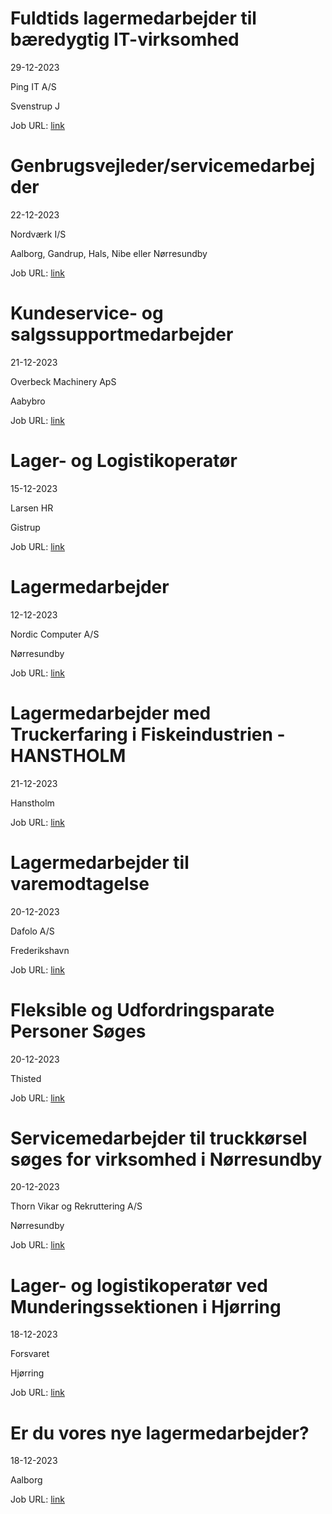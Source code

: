 # Fuldtids lagermedarbejder til bæredygtig IT-virksomhed
29-12-2023

Ping IT A/S

Svenstrup J

Job URL: [link](https://www.jobindex.dk/jobannonce/499194/fuldtids-lagermedarbejder-til-baeredygtig-it-virksomhed)


# Genbrugsvejleder/servicemedarbejder
22-12-2023

Nordværk I/S

Aalborg, Gandrup, Hals, Nibe eller Nørresundby

Job URL: [link](https://candidate.hr-manager.net/ApplicationInit.aspx?cid=2768&ProjectId=143608&DepartmentId=18961&MediaId=4629)


# Kundeservice- og salgssupportmedarbejder
21-12-2023

Overbeck Machinery ApS

Aabybro

Job URL: [link](https://www.jobindex.dk/jobannonce/498889/kundeservice-og-salgssupportmedarbejder)


# Lager- og Logistikoperatør
15-12-2023

Larsen HR

Gistrup

Job URL: [link](https://candidate.hr-manager.net/ApplicationInit.aspx?cid=2279&ProjectId=143642&DepartmentId=18989&MediaId=4614)


# Lagermedarbejder
12-12-2023

Nordic Computer A/S

Nørresundby

Job URL: [link](https://www.jobindex.dk/jobannonce/493806/lagermedarbejder)


# Lagermedarbejder med Truckerfaring i Fiskeindustrien - HANSTHOLM
21-12-2023



Hanstholm

Job URL: [link](https://www.jobindex.dk/jobannonce/r12171590/lagermedarbejder-med-truckerfaring-i-fiskeindustrien-hanstholm)


# Lagermedarbejder til varemodtagelse
20-12-2023

Dafolo A/S

Frederikshavn

Job URL: [link](https://dafolo.dk/lagermedarbejder-til-varemodtagelse.aspx?preview=true)


# Fleksible og Udfordringsparate Personer Søges
20-12-2023



Thisted

Job URL: [link](https://www.jobindex.dk/jobannonce/r12171572/fleksible-og-udfordringsparate-personer-soeges)


# Servicemedarbejder til truckkørsel søges for virksomhed i Nørresundby
20-12-2023

Thorn Vikar og Rekruttering A/S

Nørresundby

Job URL: [link](https://www.jobindex.dk/jobannonce/r12168014/servicemedarbejder-til-truckkoersel-soeges-for-virksomhed-i-noerresundby)


# Lager- og logistikoperatør ved Munderingssektionen i Hjørring
18-12-2023

Forsvaret

Hjørring

Job URL: [link](https://karriere.forsvaret.dk/job/opslag/?vacantPositionId=187979&mediaId=4681)


# Er du vores nye lagermedarbejder?
18-12-2023



Aalborg

Job URL: [link](https://www.jobindex.dk/jobannonce/r12162075/er-du-vores-nye-lagermedarbejder)


